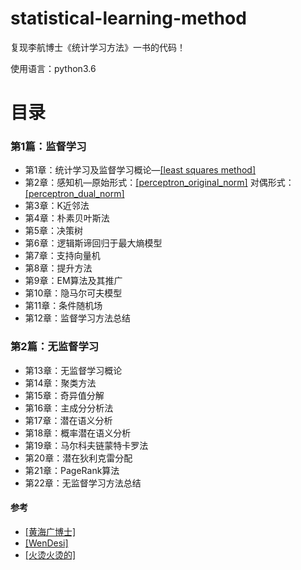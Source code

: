 # statistical-learning-method
复现李航博士《统计学习方法》一书的代码！

使用语言：python3.6

# 目录

### 第1篇：监督学习
- 第1章：统计学习及监督学习概论—[[least squares method]](https://github.com/QiujieDong/statistical-learning-method/blob/master/Chapter1_least_squares_method.ipynb)
- 第2章：感知机—原始形式：[[perceptron_original_norm]](https://github.com/QiujieDong/statistical-learning-method/blob/master/Chapter2/Chapter2_perceptron_original.ipynb)  对偶形式：[[perceptron_dual_norm]](https://github.com/QiujieDong/statistical-learning-method/blob/master/Chapter2/Chapter2_perceptron_dual.ipynb)
- 第3章：K近邻法
- 第4章：朴素贝叶斯法
- 第5章：决策树
- 第6章：逻辑斯谛回归于最大熵模型
- 第7章：支持向量机
- 第8章：提升方法
- 第9章：EM算法及其推广
- 第10章：隐马尔可夫模型
- 第11章：条件随机场
- 第12章：监督学习方法总结

### 第2篇：无监督学习
- 第13章：无监督学习概论
- 第14章：聚类方法
- 第15章：奇异值分解
- 第16章：主成分分析法
- 第17章：潜在语义分析
- 第18章：概率潜在语义分析
- 第19章：马尔科夫链蒙特卡罗法
- 第20章：潜在狄利克雷分配
- 第21章：PageRank算法
- 第22章：无监督学习方法总结


#### 参考
- [[黄海广博士]](https://github.com/fengdu78/lihang-code)
- [[WenDesi]](https://github.com/WenDesi/lihang_book_algorithm)
- [[火烫火烫的]](https://blog.csdn.net/tudaodiaozhale)
